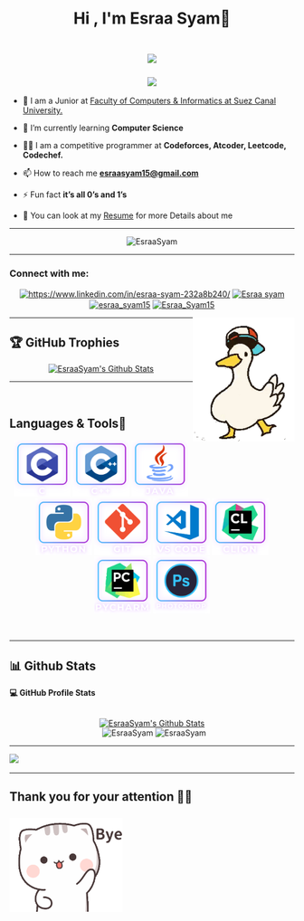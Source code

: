 <h1 align="center">Hi , I'm Esraa Syam💜
</br> </br><img align = "center" src="https://media.giphy.com/media/Cmr1OMJ2FN0B2/giphy.gif" width="160"> </h1>


<p align="center">
  <a href="https://github.com/DenverCoder1/readme-typing-svg"><img src="https://readme-typing-svg.herokuapp.com?font=Time+New+Roman&color=%23C8BE25&size=25&center=true&vCenter=true&width=600&height=100&lines=Computer+Science+Student;Competitive+Programmer;"></a>
</p>

- 🔭 I am a Junior at [Faculty of Computers & Informatics at Suez Canal University.](http://suez.edu.eg/ar/?page_id=7325&lang=en)

- 🌱 I’m currently learning **Computer Science**

- 👨‍💻 I am a competitive programmer at **Codeforces, Atcoder, Leetcode, Codechef.**

- 📫 How to reach me **esraasyam15@gmail.com**

- ⚡ Fun fact **it’s all 0’s and 1’s**

- 🔭 You can look at my [Resume](https://drive.google.com/file/d/1VH_wtAqZJJDZFpPlWr99EmP1F1sgezPK/view?usp=sharing) for more Details about me 

---

<p align="center"> <img src="https://komarev.com/ghpvc/?username=EsraaSyam&label=Profile%20views&color=0e75b6&style=flat" alt="EsraaSyam" height=25px, width=160px/> 
</p>

---

<h3 align="left"> Connect with me:</h3>
<p align="center">
<a href="https://www.linkedin.com/in/esraa-syam-232a8b240/" target="blank"><img align="center" src="https://raw.githubusercontent.com/rahuldkjain/github-profile-readme-generator/master/src/images/icons/Social/linked-in-alt.svg" alt="https://www.linkedin.com/in/esraa-syam-232a8b240/" height="30" width="40" /></a>
<a href="https://www.hackerrank.com/UGS_141198" target="blank"><img align="center" src="https://raw.githubusercontent.com/rahuldkjain/github-profile-readme-generator/master/src/images/icons/Social/hackerrank.svg" alt="Esraa syam" height="30" width="40" /></a>
<a href="https://codeforces.com/profile/esraa_syam15" target="blank"><img align="center" src="https://raw.githubusercontent.com/rahuldkjain/github-profile-readme-generator/master/src/images/icons/Social/codeforces.svg" alt="esraa_syam15" height="30" width="40" /></a>
<a href="https://leetcode.com/Esraa_Syam15/" target="blank"><img align="center" src="https://raw.githubusercontent.com/rahuldkjain/github-profile-readme-generator/master/src/images/icons/Social/leet-code.svg" alt="Esraa_Syam15" height="30" width="40" /></a>
</p>
<img align="right" src="https://github.com/EsraaSyam/EsraaSyam/blob/main/quack-quack-dance.gif" width = "180"/> 

---
  ## 🏆 GitHub Trophies
<p align="center">
    <a href="https://github.com/anuraghazra/github-readme-stats"><img alt="EsraaSyam's Github Stats" src="https://github-profile-trophy.vercel.app/?username=EsraaSyam&theme=radical&no-frame=false&no-bg=true&margin-w=4" height="250px"/></a>
<br/>

---

<!---languages & Tools text --->

<div>&nbsp;</div>
<h2 align="left">Languages & Tools🫡</h2></p>
<div align="center">

<!--- language icons --->

<img height="100" src="https://github.com/Haidyasser/Haidyasser/blob/main/Assets/Icons/C.png" />
<img height="100" src="https://github.com/Haidyasser/Haidyasser/blob/main/Assets/Icons/CPP.png" />
<img height="100" src="https://github.com/DataOpsEnthusiast/DataOpsEnthusiast/blob/main/Assets/Icons/JAVA.png" />
<!--img height="100" src="https://github.com/Haidyasser/Haidyasser/blob/main/Assets/Icons/HTML.png" />
<img height="100" src="https://github.com/Haidyasser/Haidyasser/blob/main/Assets/Icons/CSS.png" /-->
<!-- img height="100" src="https://github.com/Haidyasser/Haidyasser/blob/main/Assets/Icons/JS.png" /-->
	
<img height="100" src="https://github.com/Haidyasser/Haidyasser/blob/main/Assets/Icons/PYTHON.png" />
<img height="100" src="https://github.com/Haidyasser/Haidyasser/blob/main/Assets/Icons/git.png" />
<img height="100" src="https://github.com/Haidyasser/Haidyasser/blob/main/Assets/Icons/vscode.png" />
<!-- img height="100" src="https://github.com/Haidyasser/Haidyasser/blob/main/Assets/Icons/vstudio.png" /-->
<!--img height="100" src="https://github.com/Haidyasser/Haidyasser/blob/main/Assets/Icons/intellij.png" /-->
<img height="100" src="https://github.com/Haidyasser/Haidyasser/blob/main/Assets/Icons/clion.png" />
<img height="100" src="https://github.com/Haidyasser/Haidyasser/blob/main/Assets/Icons/pycharm.png" />
<!--img height="100" src="https://github.com/Haidyasser/Haidyasser/blob/main/Assets/Icons/anaconda.png" />
<!--img height="100" src="https://github.com/Haidyasser/Haidyasser/blob/main/Assets/Icons/JUPYTER.png" />
<!-- img height="100" src="https://github.com/Haidyasser/Haidyasser/blob/main/Assets/Icons/SPYDER.png" /-->
<!-- img height="100" src="https://github.com/Haidyasser/Haidyasser/blob/main/Assets/Icons/TABLEAU.png" /-->
<!-- img height="100" src="https://github.com/Haidyasser/Haidyasser/blob/main/Assets/Icons/STATS.png" />
<img height="100" src="https://github.com/Haidyasser/Haidyasser/blob/main/Assets/Icons/EXCEL.png" />
<img height="100" src="https://github.com/Haidyasser/Haidyasser/blob/main/Assets/Icons/visio.png" />
<img height="100" src="https://github.com/Haidyasser/Haidyasser/blob/main/Assets/Icons/SQL.png" />
<img height="100" src="https://github.com/DHaidyasser/Haidyasser/blob/main/Assets/Icons/AZURE.png" /-->
<img height="100" src="https://github.com/Haidyasser/Haidyasser/blob/main/Assets/Icons/ps.png" />
<!-- img height="100" src="https://github.com/Haidyasser/Haidyasser/blob/main/Assets/Icons/id.png" />
<img height="100" src="https://github.com/Haidyasser/Haidyasser/blob/main/Assets/Icons/ai.png" />
<img height="100" src="https://github.com/Haidyasser/Haidyasser/blob/main/Assets/Icons/xd.png" />
<img height="100" src="https://github.com/Haidyasser/Haidyasser/blob/main/Assets/Icons/fg.png" /-->

  
&nbsp;
  </div>
  
<!--- Languages & Tools End --->

---

## 📊 Github Stats



  <summary><b>💻 GitHub Profile Stats</b></summary>
  <br/>
  <p align="center">
    <a href="https://github.com/anuraghazra/github-readme-stats"><img alt="EsraaSyam's Github Stats" src="https://github-readme-stats.vercel.app/api?username=EsraaSyam&theme=radical&hide_border=false&include_all_commits=false&count_private=false" height="192px"/></a>
<br/>
  &nbsp;
	  <img src="https://github-readme-streak-stats.herokuapp.com/?user=EsraaSyam&theme=radical&hide_border=false" alt="EsraaSyam" height="192px"/>
	  <img src="https://github-readme-stats.vercel.app/api/top-langs/?username=EsraaSyam&theme=radical&hide_border=false&include_all_commits=false&count_private=false&layout=compact" alt="EsraaSyam" height="192px"/>
  <br/>


---

![](https://quotes-github-readme.vercel.app/api?type=horizontal&theme=radical)

---
<h2> Thank you for your attention 🙏🏻 </br> </br>  <img align="center" src="https://github.com/EsraaSyam/EsraaSyam/blob/main/wave-bye.gif" width = "200"/> </h2>


													     
													     
